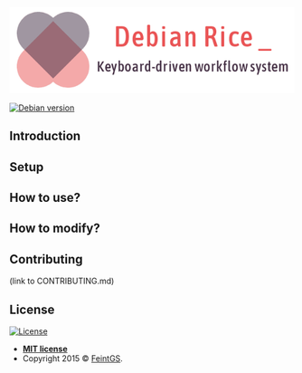 ![Project logo](rice_logo.png)

[![Debian version](https://img.shields.io/badge/Debian%20Stable-v9.8-brightgreen.svg)](https://www.debian.org/releases/stable/)

## Introduction

## Setup

## How to use?

## How to modify?

## Contributing
(link to CONTRIBUTING.md)

## License

[![License](http://img.shields.io/:license-mit-blue.svg?style=flat-square)](http://badges.mit-license.org)

- **[MIT license](http://opensource.org/licenses/mit-license.php)**
- Copyright 2015 © <a href="https://github.com/feintgs" target="_blank">FeintGS</a>.
